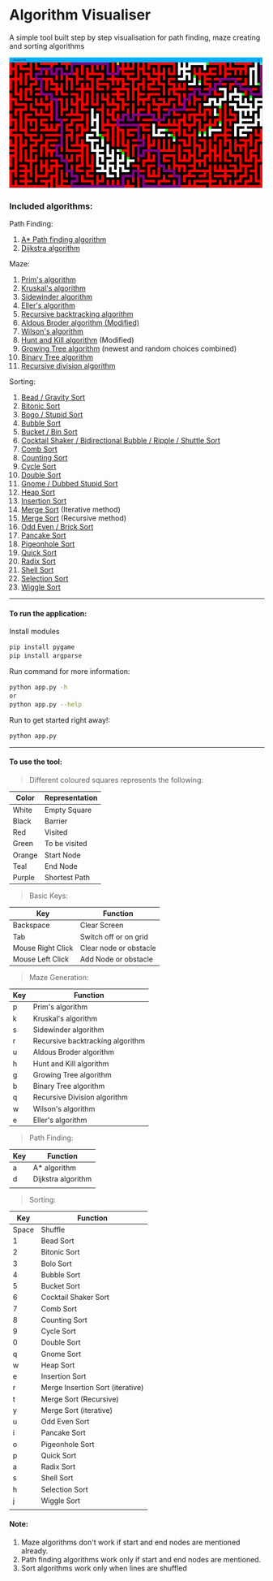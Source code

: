 # Algorithm Visualiser

A simple tool built step by step visualisation for path finding, maze creating and sorting algorithms 

![Example](Fonts/Example.png "Example")

### Included algorithms:

Path Finding:
1) [A* Path finding algorithm](Algorithms/astar.py)
1) [Dijkstra algorithm](Algorithms/dijkstra.py)

Maze:
1) [Prim's algorithm](Algorithms/prims.py)
1) [Kruskal's algorithm](Algorithms/kruskal.py)
1) [Sidewinder algorithm](Algorithms/sidewinder.py)
1) [Eller's algorithm](Algorithms/ellers.py)
1) [Recursive backtracking algorithm](Algorithms/recursive_backtracking.py)
1) [Aldous Broder algorithm (Modified)](Algorithms/aldous_broder.py)
1) [Wilson's algorithm](Algorithms/wilson.py)
1) [Hunt and Kill algorithm](Algorithms/hunt_and_kill.py) (Modified)
1) [Growing Tree algorithm](Algorithms/growing_tree.py) (newest and random choices combined)
1) [Binary Tree algorithm](Algorithms/binary_tree.py)
1) [Recursive division algorithm](Algorithms/recursive_division.py)

Sorting:
1) [Bead / Gravity Sort](Sorts/bead.py)
1) [Bitonic Sort](Sorts/bitonic.py)
1) [Bogo / Stupid Sort](Sorts/Bogo.py)
1) [Bubble Sort](Sorts/bubble.py)
1) [Bucket / Bin Sort](Sorts/bucket.py)
1) [Cocktail Shaker / Bidirectional Bubble / Ripple / Shuttle Sort](Sorts/cocktail.py)
1) [Comb Sort](Sorts/comb.py)
1) [Counting Sort](Sorts/counting.py)
1) [Cycle Sort](Sorts/cycle.py)
1) [Double Sort](Sorts/double.py)
1) [Gnome / Dubbed Stupid Sort](Sorts/gnome.py)
1) [Heap Sort](Sorts/heap.py)
1) [Insertion Sort](Sorts/insertion.py)
1) [Merge Sort](Sorts/iterativemerge.py) (Iterative method)
1) [Merge Sort](Sorts/recursivemerge.py) (Recursive method)
1) [Odd Even / Brick Sort](Sorts/oddeven.py)
1) [Pancake Sort](Sorts/pancake.py)
1) [Pigeonhole Sort](Sorts/pigeon.py)
1) [Quick Sort](Sorts/quick.py)
1) [Radix Sort](Sorts/radix.py)
1) [Shell Sort](Sorts/shell.py)
1) [Selection Sort](Sorts/selection.py)
1) [Wiggle Sort](Sorts/wiggle.py)

---
#### To run the application:

Install modules
```bash
pip install pygame
pip install argparse
```

Run command for more information:
```bash
python app.py -h
or
python app.py --help
```

Run to get started right away!:
```bash
python app.py
```

---
#### To use the tool:
> Different coloured squares represents the following:

|  Color 	|   Representation	|  
|---	|---	|
|   White	|  Empty Square 	|
|   Black	| Barrier  	|
|   Red	|   Visited	|
|   Green	|  To be visited 	|
|   Orange	|   Start Node	|
|   Teal	|   End Node	|
|   Purple	|   Shortest Path	|

> Basic Keys:

|   Key	|   Function	|
|---	|---	|
| Backspace  	|  Clear Screen 	|
|   Tab	|  Switch off or on grid 	|
|   Mouse Right Click	|   Clear node or obstacle	|
|   Mouse Left Click	|   Add Node or obstacle	|

> Maze Generation:

|   Key	|   Function	|
|---	|---	|
| p  	|   Prim's algorithm	|
|  k 	|   Kruskal's algorithm	|
|   s	|   Sidewinder algorithm	|
|  r 	|   Recursive backtracking algorithm	|
|  u 	|   Aldous Broder algorithm	|
|  h 	|   Hunt and Kill algorithm	|
|   g	|   Growing Tree algorithm	|
|   b	|   Binary Tree algorithm	|
|   q	|   Recursive Division algorithm	|
|  w 	|  	 Wilson's algorithm|
|  e 	|  	 Eller's algorithm|

> Path Finding:

|   Key	|   Function	|
|---	|---	|
| a  	|   A* algorithm	|
| d  	|   Dijkstra algorithm	|
|   	|  	|

> Sorting:

|   Key	|   Function	|
|---	|---	|
|   Space	| Shuffle 	|
|  1 	|  Bead Sort	|
|  2 	|  Bitonic Sort	|
|  3 	|  Bolo Sort	|
| 4  	|   Bubble Sort	|
| 5  	|   Bucket Sort	|
| 6  	|   Cocktail Shaker Sort	|
| 7  	|   Comb Sort	|
| 8  	|   Counting Sort	|
| 9  	|   Cycle Sort	|
| 0  	|   Double Sort	|
| q  	|   Gnome Sort	|
| w  	|   Heap Sort	|
| e  	|   Insertion Sort	|
| r  	|  Merge Insertion Sort (iterative)	|
| t  	|  Merge Sort (Recursive)	|
| y  	|  Merge Sort (iterative)	|
| u  	|   Odd Even Sort	|
|  i 	|  Pancake Sort	|
|  o 	|  Pigeonhole Sort	|
|  p 	|  Quick Sort	|
|  a 	|  Radix Sort	|
|  s 	|  Shell Sort	|
|  h 	|  Selection Sort	|
|   j	|  	Wiggle Sort|
|   	|  	|

#### Note:
1) Maze algorithms don't work if start and end nodes are mentioned already.
2) Path finding algorithms work only if start and end nodes are mentioned.
3) Sort algorithms work only when lines are shuffled 